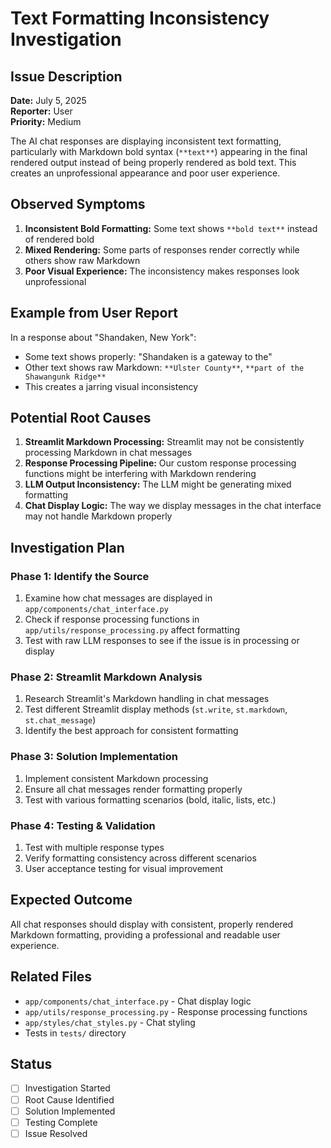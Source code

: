 # Text Formatting Inconsistency Investigation

## **Issue Description**

**Date:** July 5, 2025  
**Reporter:** User  
**Priority:** Medium  

The AI chat responses are displaying inconsistent text formatting, particularly with Markdown bold syntax (`**text**`) appearing in the final rendered output instead of being properly rendered as bold text. This creates an unprofessional appearance and poor user experience.

## **Observed Symptoms**

1. **Inconsistent Bold Formatting:** Some text shows `**bold text**` instead of rendered bold
2. **Mixed Rendering:** Some parts of responses render correctly while others show raw Markdown
3. **Poor Visual Experience:** The inconsistency makes responses look unprofessional

## **Example from User Report**

In a response about "Shandaken, New York":
- Some text shows properly: "Shandaken is a gateway to the"
- Other text shows raw Markdown: `**Ulster County**`, `**part of the Shawangunk Ridge**`
- This creates a jarring visual inconsistency

## **Potential Root Causes**

1. **Streamlit Markdown Processing:** Streamlit may not be consistently processing Markdown in chat messages
2. **Response Processing Pipeline:** Our custom response processing functions might be interfering with Markdown rendering
3. **LLM Output Inconsistency:** The LLM might be generating mixed formatting
4. **Chat Display Logic:** The way we display messages in the chat interface may not handle Markdown properly

## **Investigation Plan**

### **Phase 1: Identify the Source**
1. Examine how chat messages are displayed in `app/components/chat_interface.py`
2. Check if response processing functions in `app/utils/response_processing.py` affect formatting
3. Test with raw LLM responses to see if the issue is in processing or display

### **Phase 2: Streamlit Markdown Analysis**
1. Research Streamlit's Markdown handling in chat messages
2. Test different Streamlit display methods (`st.write`, `st.markdown`, `st.chat_message`)
3. Identify the best approach for consistent formatting

### **Phase 3: Solution Implementation**
1. Implement consistent Markdown processing
2. Ensure all chat messages render formatting properly
3. Test with various formatting scenarios (bold, italic, lists, etc.)

### **Phase 4: Testing & Validation**
1. Test with multiple response types
2. Verify formatting consistency across different scenarios
3. User acceptance testing for visual improvement

## **Expected Outcome**

All chat responses should display with consistent, properly rendered Markdown formatting, providing a professional and readable user experience.

## **Related Files**

- `app/components/chat_interface.py` - Chat display logic
- `app/utils/response_processing.py` - Response processing functions
- `app/styles/chat_styles.py` - Chat styling
- Tests in `tests/` directory

## **Status**

- [ ] Investigation Started
- [ ] Root Cause Identified
- [ ] Solution Implemented
- [ ] Testing Complete
- [ ] Issue Resolved
